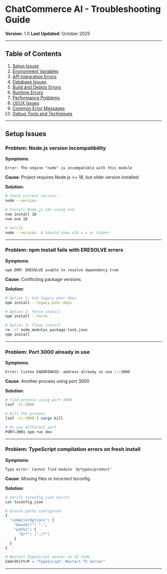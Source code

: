 # ChatCommerce AI - Troubleshooting Guide

**Version**: 1.0
**Last Updated**: October 2025

---

## Table of Contents

1. [Setup Issues](#setup-issues)
2. [Environment Variables](#environment-variables)
3. [API Integration Errors](#api-integration-errors)
4. [Database Issues](#database-issues)
5. [Build and Deploy Errors](#build-and-deploy-errors)
6. [Runtime Errors](#runtime-errors)
7. [Performance Problems](#performance-problems)
8. [UI/UX Issues](#uiux-issues)
9. [Common Error Messages](#common-error-messages)
10. [Debug Tools and Techniques](#debug-tools-and-techniques)

---

## Setup Issues

### Problem: Node.js version incompatibility

**Symptoms**:

```
Error: The engine "node" is incompatible with this module
```

**Cause**: Project requires Node.js >= 18, but older version installed

**Solution**:

```bash
# Check current version
node --version

# Install Node.js 18+ using nvm
nvm install 18
nvm use 18

# Verify
node --version  # Should show v18.x.x or higher
```

---

### Problem: npm install fails with ERESOLVE errors

**Symptoms**:

```
npm ERR! ERESOLVE unable to resolve dependency tree
```

**Cause**: Conflicting package versions

**Solution**:

```bash
# Option 1: Use legacy peer deps
npm install --legacy-peer-deps

# Option 2: Force install
npm install --force

# Option 3: Clean install
rm -rf node_modules package-lock.json
npm install
```

---

### Problem: Port 3000 already in use

**Symptoms**:

```
Error: listen EADDRINUSE: address already in use :::3000
```

**Cause**: Another process using port 3000

**Solution**:

```bash
# Find process using port 3000
lsof -ti:3000

# Kill the process
lsof -ti:3000 | xargs kill

# Or use different port
PORT=3001 npm run dev
```

---

### Problem: TypeScript compilation errors on fresh install

**Symptoms**:

```
Type error: Cannot find module '@/types/product'
```

**Cause**: Missing files or incorrect tsconfig

**Solution**:

```bash
# Verify tsconfig.json exists
cat tsconfig.json

# Ensure paths configured
{
  "compilerOptions": {
    "baseUrl": ".",
    "paths": {
      "@/*": ["./*"]
    }
  }
}

# Restart TypeScript server in VS Code
Cmd+Shift+P → "TypeScript: Restart TS Server"
```

---
